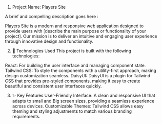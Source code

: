 1. Project Name: Players Site

A brief and compelling description goes here :

Players Site is a modern and responsive web application designed to provide users with [describe the main purpose or functionality of your project]. Our mission is to deliver an intuitive and engaging user experience through innovative design and functionality.

2. 🚀 Technologies Used
This project is built with the following technologies:

React: For building the user interface and managing component state.
Tailwind CSS: To style the components with a utility-first approach, making design customization seamless.
DaisyUI: DaisyUI is a plugin for Tailwind CSS that provides pre-styled components, making it easy to create beautiful and consistent user interfaces quickly.

3. ✨ Key Features
User-Friendly Interface: A clean and responsive UI that adapts to small and Big screen sizes, providing a seamless experience across devices.
Customizable Themes: Tailwind CSS allows easy theming and styling adjustments to match various branding requirements.